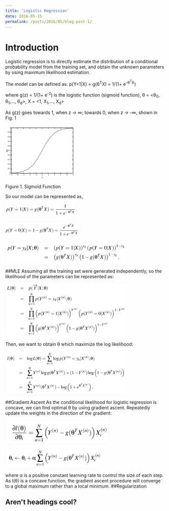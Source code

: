 ```yaml
---
title: 'Logistic Regression'
date: 2016-05-15
permalink: /posts/2016/05/blog-post-1/
---
```

Introduction
======
Logistic regression is to directly estimate the distribution of a conditional probability model from the training set, and obtain the unknown parameters by using maximum likelihood estimation. 

The model can be defined as:
p(Y=1|X) = g(θ<sup>T</sup>X) = 1/(1+ e<sup>-θ<sup>T</sup>X</sup>)

where g(z) = 1/(1+ e<sup>-z</sup>) is the logistic function (sigmoid function), θ = <θ<sub>0</sub>, θ<sub>1</sub>,..., θ<sub>d</sub>>, X = <1, X<sub>1</sub>,..., X<sub>d</sub>>

As g(z) goes towards 1, when z → ∞; towards 0, when z → -∞, shown in Fig. 1
<p float="left"><img src="/images/lg1.png" width="220" /></p>
Figure 1. Sigmoid Function

So our model can be represented as, 
<p float="left"><img src="/images/lg2.png" width="220" /></p>
<p float="left"><img src="/images/lg3.png" width="230" /></p>
<p float="left"><img src="/images/lg4.png" width="380" /></p>
##MLE
Assuming all the training set were generated independently, so the likelihood of the parameters can be represented as:
<p float="left"><img src="/images/lg5.png" width="380" /></p>
Then, we want to obtain θ which maximize the log likelihood: 
<p float="left"><img src="/images/lg6.png" width="380" /></p>
##Gradient Ascent
As the conditional likelihood for logistic regression is concave, we can find optimal θ by using gradient ascent. Repeatedly update the weights in the direction of the gradient:
<p float="left"><img src="/images/lg7.png" width="320" /></p>
<p float="left"><img src="/images/lg8.png" width="300" /></p>
where α is a positive constant learning rate to control the size of each step. As l(θ) is a concave function, the gradient ascent procedure will converge to a global maximum rather than a local minimum.
##Regularization
























Aren't headings cool?
------